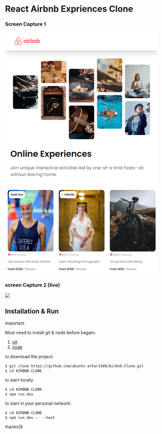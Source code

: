 # React Airbnb Expriences Clone

### Screen Capture 1

![](./Screenshot.png)

### screen Capture 2 (live)

![](./airbnb_expriences_clone.gif)

## Installation & Run

> [!IMPORTANT]
> Must need to install git & node before begain:
> 1. [git](https://git-scm.com/downloads)
> 2. [node](https://nodejs.org/en)

to download the project:
````
$ git clone https://github.com/akashs-arkar1489/Airbnb-Clone.git
$ cd AIRBNB-CLONE
````

to start locally
````
$ cd AIRBNB-CLONE
$ npm run dev
````

to start in your personal network:
````
$ cd AIRBNB-CLONE
$ npm run dev -- --host
````

thanks😘